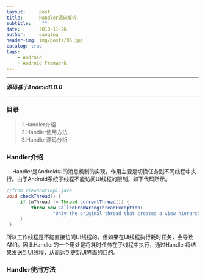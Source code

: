 ```yaml
---
layout:     post
title:      Handler源码解析
subtitle:    ""
date:       2018-11-26
author:     guoqing
header-img: img/posts/06.jpg
catalog: true
tags:
    - Android
    - Android Framwork
---
```

***
 ***源码基于Android8.0.0***
***
### 目录
> 1.Handler介绍   
> 2.Handler使用方法  
> 3.Handler源码分析
### Handler介绍
&nbsp;&nbsp;&nbsp;&nbsp;Handler是Android中的消息机制的实现，作用主要是切换任务到不同线程中执行。由于Android系统子线程不能访问UI线程的限制，如下代码所示。
```java
//from ViewRootImpl.java
void checkThread() {
     if (mThread != Thread.currentThread()) {
         throw new CalledFromWrongThreadException(
                 "Only the original thread that created a view hierarchy can touch its views.");
     }
 }
```
所以工作线程是不能直接访问UI线程的。但如果在UI线程执行耗时任务，会导致ANR。因此Handler的一个用处是将耗时任务在子线程中执行，通过Handler将结果发送到UI线程，从而达到更新UI界面的目的。
### Handler使用方法
